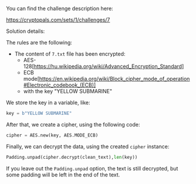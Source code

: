 You can find the challenge description here:

https://cryptopals.com/sets/1/challenges/7

Solution details:

The rules are the following:

- The content of `7.txt` file has been encrypted:
    - AES-128[https://hu.wikipedia.org/wiki/Advanced_Encryption_Standard]
    - ECB mode[https://en.wikipedia.org/wiki/Block_cipher_mode_of_operation#Electronic_codebook_(ECB)]
    - with the key "YELLOW SUBMARINE"

We store the key in a variable, like:

```python
key = b"YELLOW SUBMARINE"
```

After that, we create a cipher, using the following code:

```python
cipher = AES.new(key, AES.MODE_ECB)
```

Finally, we can decrypt the data, using the created `cipher` instance:

```python
Padding.unpad(cipher.decrypt(clean_text),len(key))
```

If you leave out the `Padding.unpad` option, the text is still decrypted, but some padding will be left in the end of the text.
